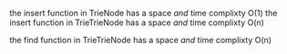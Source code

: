 the insert function in TrieNode has a space *and* time complixty O(1)
the insert function in TrieTrieNode has a space *and* time complixty O(n)

the find function in TrieTrieNode has a space *and* time complixty O(n)